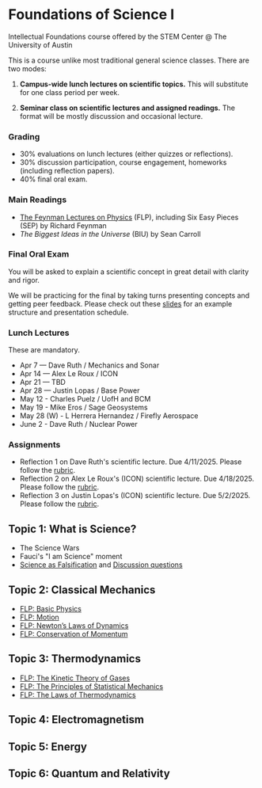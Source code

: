 # Foundations of Science I

Intellectual Foundations course offered by the STEM Center @ The University of Austin

This is a course unlike most traditional general science classes.  There are two modes:

1. **Campus-wide lunch lectures on scientific topics.** This will substitute for one class period per week.

2. **Seminar class on scientific lectures and assigned readings.** The format will be mostly discussion and occasional lecture.

### Grading

- 30% evaluations on lunch lectures (either quizzes or reflections).
- 30% discussion participation, course engagement, homeworks (including reflection papers).
- 40% final oral exam.

### Main Readings

- [The Feynman Lectures on Physics](https://www.feynmanlectures.caltech.edu) (FLP), including Six Easy Pieces (SEP) by Richard Feynman
- *The Biggest Ideas in the Universe* (BIU) by Sean Carroll

### Final Oral Exam

You will be asked to explain a scientific concept in great detail with clarity and rigor.

We will be practicing for the final by taking turns presenting concepts and getting peer feedback.  Please check out these [slides](slides/OralExamFrameworkandDetails.pdf) for an example structure and presentation schedule.

### Lunch Lectures

These are mandatory. 

- Apr 7 — Dave Ruth / Mechanics and Sonar
- Apr 14 — Alex Le Roux / ICON
- Apr 21 — TBD
- Apr 28 — Justin Lopas / Base Power
- May 12 - Charles Puelz / UofH and BCM
- May 19 - Mike Eros / Sage Geosystems
- May 28 (W) - L Herrera Hernandez / Firefly Aerospace
- June 2 - Dave Ruth / Nuclear Power

### Assignments

- Reflection 1 on Dave Ruth's scientific lecture.  Due 4/11/2025.  Please follow the [rubric](rubrics/TechnicalLectureReflections.pdf).
- Reflection 2 on Alex Le Roux's (ICON) scientific lecture.  Due 4/18/2025.  Please follow the [rubric](rubrics/TechnicalLectureReflections.pdf).
- Reflection 3 on Justin Lopas's (ICON) scientific lecture.  Due 5/2/2025.  Please follow the [rubric](rubrics/TechnicalLectureReflections.pdf).


## Topic 1: What is Science?

- The Science Wars
- Fauci's "I am Science" moment
- [Science as Falsification](readings/popper.pdf) and [Discussion questions](discussion/popper.md)

## Topic 2: Classical Mechanics

- [FLP: Basic Physics](https://www.feynmanlectures.caltech.edu/I_02.html)
- [FLP: Motion](https://www.feynmanlectures.caltech.edu/I_08.html)
- [FLP: Newton’s Laws of Dynamics](https://www.feynmanlectures.caltech.edu/I_09.html)
- [FLP: Conservation of Momentum](https://www.feynmanlectures.caltech.edu/I_10.html)


## Topic 3: Thermodynamics

- [FLP: The Kinetic Theory of Gases](https://www.feynmanlectures.caltech.edu/I_39.html)
- [FLP: The Principles of Statistical Mechanics](https://www.feynmanlectures.caltech.edu/I_40.html)
- [FLP: The Laws of Thermodynamics](https://www.feynmanlectures.caltech.edu/I_44.html)


## Topic 4: Electromagnetism

## Topic 5: Energy

## Topic 6: Quantum and Relativity


